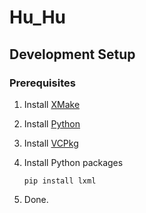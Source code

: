 # Hu_Hu

## Development Setup

### Prerequisites

1. Install [XMake](https://xmake.io/)
2. Install [Python](https://www.python.org/downloads/)
3. Install [VCPkg](https://github.com/microsoft/vcpkg)
4. Install Python packages

   `pip install lxml`
5. Done.
